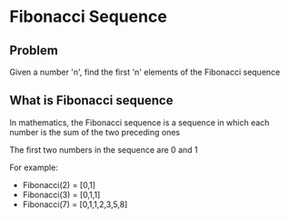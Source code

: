 # Fibonacci Sequence

## Problem

Given a number 'n', find the first 'n' elements of the Fibonacci sequence

## What is Fibonacci sequence

In mathematics, the Fibonacci sequence is a sequence in which each number is the sum of the two preceding ones

The first two numbers in the sequence are 0 and 1

For example:

- Fibonacci(2) = [0,1]
- Fibonacci(3) = [0,1,1]
- Fibonacci(7) = [0,1,1,2,3,5,8]
